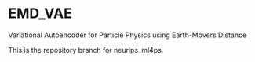 # EMD_VAE
Variational Autoencoder for Particle Physics using Earth-Movers Distance

This is the repository branch for neurips_ml4ps.
